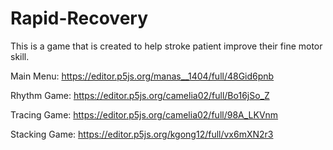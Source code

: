 # Rapid-Recovery
This is a game that is created to help stroke patient improve their fine motor skill.

Main Menu: https://editor.p5js.org/manas__1404/full/48Gid6pnb

Rhythm Game: https://editor.p5js.org/camelia02/full/Bo16jSo_Z

Tracing Game: https://editor.p5js.org/camelia02/full/98A_LKVnm

Stacking Game: https://editor.p5js.org/kgong12/full/vx6mXN2r3
